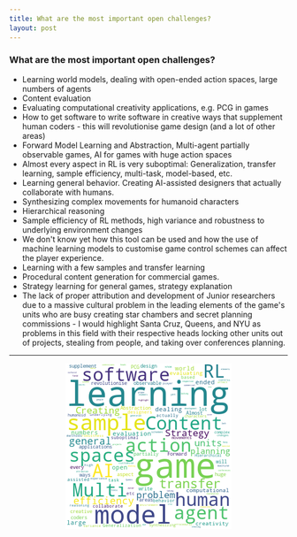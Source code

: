 ```yaml
---
title: What are the most important open challenges?
layout: post
---
```


### What are the most important open challenges?

* Learning world models, dealing with open-ended action spaces, large numbers of agents
* Content evaluation
* Evaluating computational creativity applications, e.g. PCG in games
* How to get software to write software in creative ways that supplement human coders - this will revolutionise game design (and a lot of other areas)
* Forward Model Learning and Abstraction, Multi-agent partially observable games, AI for games with huge action spaces
* Almost every aspect in RL is very suboptimal: Generalization, transfer learning, sample efficiency, multi-task, model-based, etc.
* Learning general behavior. Creating AI-assisted designers that actually collaborate with humans.
* Synthesizing complex movements for humanoid characters
* Hierarchical reasoning
* Sample efficiency of RL methods, high variance and robustness to  underlying environment changes
* We don't know yet how this tool can be used and how the use of machine learning models to customise game control schemes can affect the player experience.
* Learning with a few samples and transfer learning
* Procedural content generation for commercial games.
* Strategy learning for general games, strategy explanation
* The lack of proper attribution and development of Junior researchers due to a massive cultural problem in the leading elements of the game's units who are busy creating star chambers and secret planning commissions - I would highlight Santa Cruz, Queens, and NYU as problems in this field with their respective heads locking other units out of projects, stealing from people, and taking over conferences planning.

<hr><center><img src='assets/png/q4-wordcloud.png' /></center>